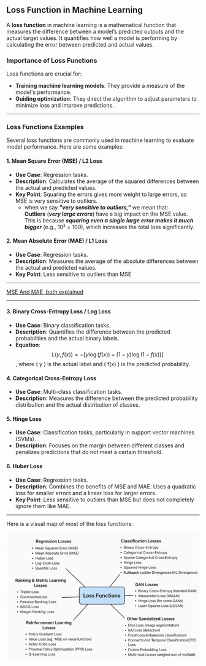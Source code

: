 ## Loss Function in Machine Learning

A **loss function** in machine learning is a mathematical function that measures the difference between a model’s predicted outputs and the actual target values. It quantifies how well a model is performing by calculating the error between predicted and actual values.

### Importance of Loss Functions
Loss functions are crucial for:
- **Training machine learning models**: They provide a measure of the model's performance.
- **Guiding optimization**: They direct the algorithm to adjust parameters to minimize loss and improve predictions.

----

### Loss Functions Examples

Several loss functions are commonly used in machine learning to evaluate model performance. Here are some examples:

#### 1. Mean Square Error (MSE) / L2 Loss
- **Use Case**: Regression tasks.
- **Description**: Calculates the average of the squared differences between the actual and predicted values.
- **Key Point**: Squaring the errors gives more weight to large errors, so MSE is very sensitive to outliers.
     -  when we say ***"very sensitive to outliers,"*** we mean that:\
        **Outliers** (***very large errors***) have a big impact on the MSE value.\
        This is because ***squaring even a single large error makes it much bigger*** (e.g., 10² = 100), which increases the total loss significantly.

#### 2. Mean Absolute Error (MAE) / L1 Loss
- **Use Case**: Regression tasks.
- **Description**: Measures the average of the absolute differences between the actual and predicted values.
- **Key Point**: Less sensitive to outliers than MSE 

----
[MSE And MAE, both explained](https://youtu.be/7oSh63dE_lE?si=jQBNiRgVdMVgE8j4)

----

#### 3. Binary Cross-Entropy Loss / Log Loss
- **Use Case**: Binary classification tasks.
- **Description**: Quantifies the difference between the predicted probabilities and the actual binary labels.
- **Equation**: $$L(y, f(x)) = -[y \log(f(x)) + (1 - y) \log(1 - f(x))]$$, where \( y \) is the actual label and \( f(x) \) is the predicted probability.

#### 4. Categorical Cross-Entropy Loss
- **Use Case**: Multi-class classification tasks.
- **Description**: Measures the difference between the predicted probability distribution and the actual distribution of classes.

#### 5. Hinge Loss
- **Use Case**: Classification tasks, particularly in support vector machines (SVMs).
- **Description**: Focuses on the margin between different classes and penalizes predictions that do not meet a certain threshold.

#### 6. Huber Loss
- **Use Case**: Regression tasks.
- **Description**: Combines the benefits of MSE and MAE. Uses a quadratic loss for smaller errors and a linear loss for larger errors.
- **Key Point**: Less sensitive to outliers than MSE but does not completely ignore them like MAE.


-----
Here is a visual map of most of the loss functions:

![](./Images/LossFunctionsExamples.png)